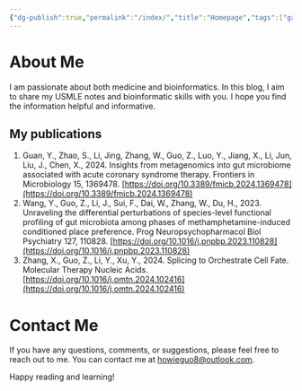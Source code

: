 ```yaml
---
{"dg-publish":true,"permalink":"/index/","title":"Homepage","tags":["gardenEntry"]}
---
```


# About Me
I am passionate about both medicine and bioinformatics. In this blog, I aim to share my USMLE notes and bioinformatic skills with you. I hope you find the information helpful and informative.
## My publications
1. Guan, Y., Zhao, S., Li, Jing, Zhang, W., Guo, Z., Luo, Y., Jiang, X., Li, Jun, Liu, J., Chen, X., 2024. Insights from metagenomics into gut microbiome associated with acute coronary syndrome therapy. Frontiers in Microbiology 15, 1369478. [https://doi.org/10.3389/fmicb.2024.1369478](https://doi.org/10.3389/fmicb.2024.1369478)
2. Wang, Y., Guo, Z., Li, J., Sui, F., Dai, W., Zhang, W., Du, H., 2023. Unraveling the differential perturbations of species-level functional profiling of gut microbiota among phases of methamphetamine-induced conditioned place preference. Prog Neuropsychopharmacol Biol Psychiatry 127, 110828. [https://doi.org/10.1016/j.pnpbp.2023.110828](https://doi.org/10.1016/j.pnpbp.2023.110828)
3. Zhang, X., Guo, Z., Li, Y., Xu, Y., 2024. Splicing to Orchestrate Cell Fate. Molecular Therapy Nucleic Acids. [https://doi.org/10.1016/j.omtn.2024.102416](https://doi.org/10.1016/j.omtn.2024.102416)
# Contact Me
If you have any questions, comments, or suggestions, please feel free to reach out to me. You can contact me at howieguo8@outlook.com.

Happy reading and learning!

